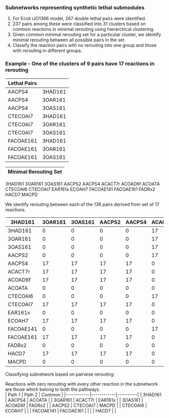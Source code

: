 ### Subnetworks representing synthetic lethal submodules

1. For Ecoli iJO1366 model, 267 double lethal pairs were identified. 
2. 237 pairs among these were classified into 31 clusters based on common reactions in minimal rerouting using hierarchical clustering. 
3. Given common minimal rerouting set for a particular cluster, we identify minimal rerouting between all possible pairs in the set.
4. Classify the reaction pairs with no rerouting into one group and those with rerouting in different groups.

### Example - One of the clusters of 9 pairs have 17 reactions in rerouting 

|Lethal Pairs| |             
|--- | --- |                 
AACPS4	|3HAD161
AACPS4	|3OAR161
AACPS4	|3OAS161
CTECOAI7	|3HAD161
CTECOAI7	|3OAR161
CTECOAI7	|3OAS161
FACOAE161	|3HAD161
FACOAE161	|3OAR161
FACOAE161	|3OAS161

|Minimal Rerouting Set| 
|---|
3HAD161
3OAR161
3OAS161
AACPS2
AACPS4
ACACT7r
ACOAD6f
ACOATA
CTECOAI6
CTECOAI7
EAR161x
ECOAH7
FACOAE141
FACOAE161
FADRx2
HACD7
MACPD

We identify rerouting between each of the 136 pairs derived from set of 17 reactions.

| 3HAD161   | 3OAR161 | 3OAS161 | AACPS2 | AACPS4 | ACACT7r | ACOAD6f | ACOATA | CTECOAI6 | CTECOAI7 | EAR161x | ECOAH7 | FACOAE141 | FACOAE161 | FADRx2 | HACD7 | MACPD |   |
|------------|----------|----------|---------|---------|----------|----------|---------|-----------|-----------|----------|---------|------------|------------|---------|--------|--------|---|
| 3HAD161   | 0        | 0        | 0       | 0       | 17       | 17       | 17      | 0         | 0         | 17       | 0       | 17         | 0          | 17      | 0      | 17     | 0 |
| 3OAR161   | 0        | 0        | 0       | 0       | 17       | 17       | 17      | 0         | 0         | 17       | 0       | 17         | 0          | 17      | 0      | 17     | 0 |
| 3OAS161   | 0        | 0        | 0       | 0       | 17       | 17       | 17      | 0         | 0         | 17       | 0       | 17         | 0          | 17      | 0      | 17     | 0 |
| AACPS2    | 0        | 0        | 0       | 0       | 17       | 17       | 17      | 0         | 0         | 17       | 0       | 17         | 0          | 17      | 0      | 17     | 0 |
| AACPS4    | 17       | 17       | 17      | 17      | 0        | 0        | 0       | 0         | 17        | 0        | 0       | 0          | 17         | 0       | 0      | 0      | 0 |
| ACACT7r   | 17       | 17       | 17      | 17      | 0        | 0        | 0       | 0         | 17        | 0        | 0       | 0          | 17         | 0       | 0      | 0      | 0 |
| ACOAD6f   | 17       | 17       | 17      | 17      | 0        | 0        | 0       | 0         | 17        | 0        | 0       | 0          | 17         | 0       | 0      | 0      | 0 |
| ACOATA    | 0        | 0        | 0       | 0       | 0        | 0        | 0       | 0         | 0         | 0        | 0       | 0          | 0          | 0       | 0      | 0      | 0 |
| CTECOAI6  | 0        | 0        | 0       | 0       | 17       | 17       | 17      | 0         | 0         | 17       | 0       | 17         | 0          | 17      | 0      | 17     | 0 |
| CTECOAI7  | 17       | 17       | 17      | 17      | 0        | 0        | 0       | 0         | 17        | 0        | 0       | 0          | 17         | 0       | 0      | 0      | 0 |
| EAR161x   | 0        | 0        | 0       | 0       | 0        | 0        | 0       | 0         | 0         | 0        | 0       | 0          | 0          | 0       | 0      | 0      | 0 |
| ECOAH7    | 17       | 17       | 17      | 17      | 0        | 0        | 0       | 0         | 17        | 0        | 0       | 0          | 17         | 0       | 0      | 0      | 0 |
| FACOAE141 | 0        | 0        | 0       | 0       | 17       | 17       | 17      | 0         | 0         | 17       | 0       | 17         | 0          | 17      | 0      | 17     | 0 |
| FACOAE161 | 17       | 17       | 17      | 17      | 0        | 0        | 0       | 0         | 17        | 0        | 0       | 0          | 17         | 0       | 0      | 0      | 0 |
| FADRx2    | 0        | 0        | 0       | 0       | 0        | 0        | 0       | 0         | 0         | 0        | 0       | 0          | 0          | 0       | 0      | 0      | 0 |
| HACD7     | 17       | 17       | 17      | 17      | 0        | 0        | 0       | 0         | 17        | 0        | 0       | 0          | 17         | 0       | 0      | 0      | 0 |
| MACPD     | 0        | 0        | 0       | 0       | 0        | 0        | 0       | 0         | 0         | 0        | 0       | 0          | 0          | 0       | 0      | 0      | 0 |


Classifying subnetwork based on pairwise rerouting:

Reactions with zero rerouting with every other reaction in the subnetwork are those which belong to both the pathways.  
| Path 1     | Path 2     | Common   |
|------------|------------|----------|
| 3HAD161   | AACPS4    | ACOATA  |
| 3OAR161   | ACACT7r   | EAR161x |
| 3OAS161   | ACOAD6f   | FADRx2  |
| AACPS2    | CTECOAI7  | MACPD   |
| CTECOAI6  | ECOAH7    |         |
| FACOAE141 | FACOAE161 |         |
|           | HACD7     |         |
